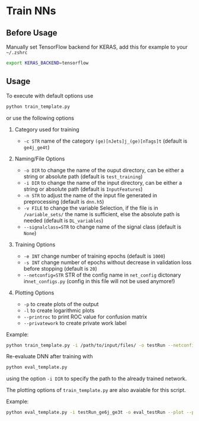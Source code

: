 # Train NNs
## Before Usage
Manually set TensorFlow backend for KERAS, add this for example to your `~/.zshrc`
```bash
export KERAS_BACKEND=tensorflow
```


## Usage
To execute with default options use
```bash
python train_template.py
```
or use the following options
1. Category used for training
	- `-c STR` name of the category `(ge)[nJets]j_(ge)[nTags]t`
	(default is `ge4j_ge4t`)

2. Naming/File Options
	- `-o DIR` to change the name of the ouput directory, can be either a string or absolute path
	(default is `test_training`)
	- `-i DIR` to change the name of the input directory, can be either a string or absolute path
	(default is `InputFeatures`)
	- `-n STR` to adjust the name of the input file generated in preprocessing
	(default is `dnn.h5`)
	- `-v FILE` to change the variable Selection, if the file is in `/variable_sets/` the name is sufficient, else the absolute path is needed
	(default is `DL_variables`)
	- `--signalclass=STR` to change name of the signal class
	(default is `None`)

3. Training Options
	- `-e INT` change number of training epochs
	(default is `1000`)
	- `-s INT` change number of epochs without decrease in validation loss before stopping
	(default is `20`)
	- `--netconfig=STR` STR of the config name in `net_config` dictonary in`net_configs.py` (config in this file will not be used anymore!)

4. Plotting Options
	- `-p` to create plots of the output
	- `-l` to create logarithmic plots
	- `--printroc` to print ROC value for confusion matrix
	- `--privatework` to create private work label


Example:
```bash
python train_template.py -i /path/to/input/files/ -o testRun --netconfig=test_config --plot --printroc -c ge6j_ge3t --epochs=1000
```


Re-evaluate DNN after training with
```bash
python eval_template.py
```
using the option `-i DIR` to specify the path to the already trained network.

The plotting options of `train_template.py` are also avaiable for this script.

Example:
```bash
python eval_template.py -i testRun_ge6j_ge3t -o eval_testRun --plot --printroc
```

